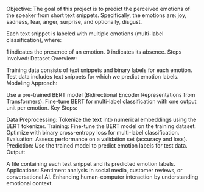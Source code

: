 Objective:
The goal of this project is to predict the perceived emotions of the speaker from short text snippets. Specifically, the emotions are: joy, sadness, fear, anger, surprise, and optionally, disgust.

Each text snippet is labeled with multiple emotions (multi-label classification), where:

1 indicates the presence of an emotion.
0 indicates its absence.
Steps Involved:
Dataset Overview:

Training data consists of text snippets and binary labels for each emotion.
Test data includes text snippets for which we predict emotion labels.
Modeling Approach:

Use a pre-trained BERT model (Bidirectional Encoder Representations from Transformers).
Fine-tune BERT for multi-label classification with one output unit per emotion.
Key Steps:

Data Preprocessing:
Tokenize the text into numerical embeddings using the BERT tokenizer.
Training:
Fine-tune the BERT model on the training dataset.
Optimize with binary cross-entropy loss for multi-label classification.
Evaluation:
Assess performance on a validation set (accuracy and loss).
Prediction:
Use the trained model to predict emotion labels for test data.
Output:

A file containing each test snippet and its predicted emotion labels.
Applications:
Sentiment analysis in social media, customer reviews, or conversational AI.
Enhancing human-computer interaction by understanding emotional context.
